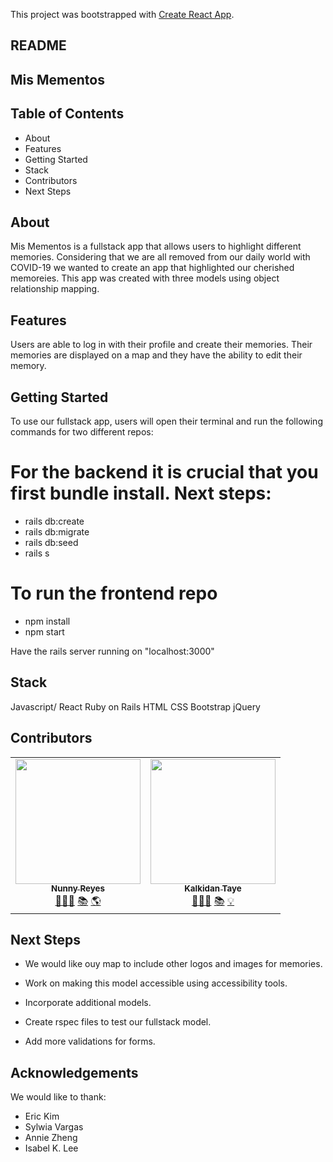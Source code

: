 This project was bootstrapped with [Create React App](https://github.com/facebook/create-react-app).

## README

## Mis Mementos
## Table of Contents
- About
- Features
- Getting Started
- Stack
- Contributors
- Next Steps

## About

Mis Mementos is a fullstack app that allows users to highlight different memories. Considering that we are all removed from our daily world with COVID-19 we wanted to create an app that highlighted our cherished memoreies. This app was created with three models using object relationship mapping.

## Features
Users are able to log in with their profile and create their memories. Their memories are displayed on a map and they have the ability to edit their memory.

## Getting Started
To use our fullstack app, users will open their terminal and run the following commands for two different repos:

# For the backend it is crucial that you first bundle install. Next steps:

- rails db:create
- rails db:migrate
- rails db:seed
- rails s
# To run the frontend repo
- npm install
- npm start

Have the rails server running on "localhost:3000"

## Stack
Javascript/ React
Ruby on Rails
HTML
CSS
Bootstrap
jQuery

## Contributors
<table>
  <tr>
    <td align="center">
      <a href="https://github.com/nunnyr">
        <img src="https://avatars2.githubusercontent.com/u/22527547?s=460&u=ad9c2d830938168f717cd28941b2f104c6677598&v=4" width="200px;" alt=""/><br/><sub><b>Nunny Reyes</b></sub>
      </a><br />
      <a href="https://github.com/wlcreate/Mod1_Restaurant_Reservation_App" title="Code">👩🏻‍💻</a> 
      <a href="https://github.com/wlcreate/Mod1_Restaurant_Reservation_App" title="Documentation">📚</a> 
      <a href="#ideas-nunny" title="Ideas, Planning, & Feedback">🌎</a>            
    </td>

  <td align="center">
      <a href="https://github.com/wlcreate">
        <img src="https://avatars.githubusercontent.com/u/57603757?v=4" width="200px;" alt=""/><br/><sub><b>Kalkidan Taye</b></sub>
      </a><br />
      <a href="https://github.com/wlcreate/Mod1_Restaurant_Reservation_App" title="Code">👩🏻‍💻</a> 
      <a href="https://github.com/wlcreate/Mod1_Restaurant_Reservation_App" title="Documentation">📚</a> 
      <a href="#ideas-waverley" title="Ideas, Planning, & Feedback">💡</a>            
    </td>


  </tr>
</table>


## Next Steps
- We would like ouy map to include other logos and images for memories.  

- Work on making this model accessible using accessibility tools.

- Incorporate additional models.

- Create rspec files to test our fullstack model.

- Add more validations for forms.

## Acknowledgements
We would like to thank:

- Eric Kim
- Sylwia Vargas
- Annie Zheng
- Isabel K. Lee
